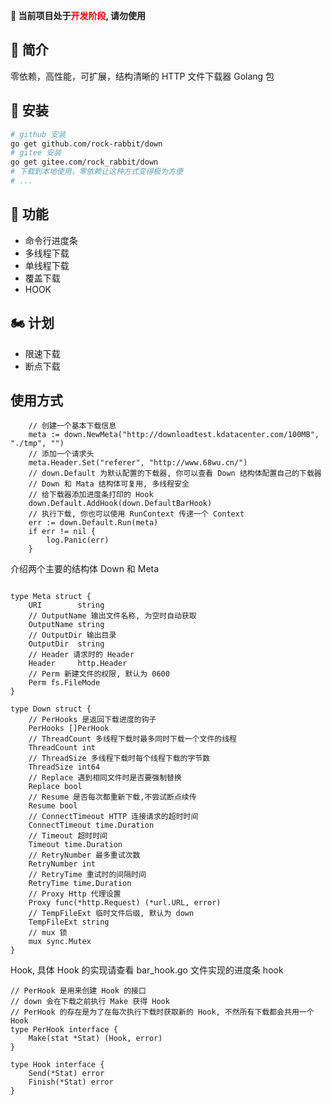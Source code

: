 **🥳 当前项目处于<font color=red>开发阶段</font>, 请勿使用**

## 🎤 简介
零依赖，高性能，可扩展，结构清晰的 HTTP 文件下载器 Golang 包

## 🎊 安装
``` bash
# github 安装
go get github.com/rock-rabbit/down
# gitee 安装
go get gitee.com/rock_rabbit/down
# 下载到本地使用，零依赖让这种方式变得极为方便
# ...
```

## 🎉 功能
- 命令行进度条
- 多线程下载
- 单线程下载
- 覆盖下载
- HOOK

## 🏍️ 计划
- 限速下载
- 断点下载

## 使用方式
``` golang
	// 创建一个基本下载信息
	meta := down.NewMeta("http://downloadtest.kdatacenter.com/100MB", "./tmp", "")
	// 添加一个请求头
	meta.Header.Set("referer", "http://www.68wu.cn/")
	// down.Default 为默认配置的下载器, 你可以查看 Down 结构体配置自己的下载器
	// Down 和 Mata 结构体可复用, 多线程安全
	// 给下载器添加进度条打印的 Hook
	down.Default.AddHook(down.DefaultBarHook)
	// 执行下载, 你也可以使用 RunContext 传递一个 Context
	err := down.Default.Run(meta)
	if err != nil {
		log.Panic(err)
	}
```
介绍两个主要的结构体 Down 和 Meta
``` golang

type Meta struct {
	URI        string
    // OutputName 输出文件名称, 为空时自动获取
	OutputName string
    // OutputDir 输出目录
	OutputDir  string
    // Header 请求时的 Header
	Header     http.Header
	// Perm 新建文件的权限, 默认为 0600
	Perm fs.FileMode
}

type Down struct {
	// PerHooks 是返回下载进度的钩子
	PerHooks []PerHook
	// ThreadCount 多线程下载时最多同时下载一个文件的线程
	ThreadCount int
	// ThreadSize 多线程下载时每个线程下载的字节数
	ThreadSize int64
	// Replace 遇到相同文件时是否要强制替换
	Replace bool
	// Resume 是否每次都重新下载,不尝试断点续传
	Resume bool
	// ConnectTimeout HTTP 连接请求的超时时间
	ConnectTimeout time.Duration
	// Timeout 超时时间
	Timeout time.Duration
	// RetryNumber 最多重试次数
	RetryNumber int
	// RetryTime 重试时的间隔时间
	RetryTime time.Duration
	// Proxy Http 代理设置
	Proxy func(*http.Request) (*url.URL, error)
	// TempFileExt 临时文件后缀, 默认为 down
	TempFileExt string
	// mux 锁
	mux sync.Mutex
}
```

Hook, 具体 Hook 的实现请查看 bar_hook.go 文件实现的进度条 hook
``` golang
// PerHook 是用来创建 Hook 的接口
// down 会在下载之前执行 Make 获得 Hook
// PerHook 的存在是为了在每次执行下载时获取新的 Hook, 不然所有下载都会共用一个 Hook
type PerHook interface {
	Make(stat *Stat) (Hook, error)
}

type Hook interface {
	Send(*Stat) error
	Finish(*Stat) error
}
```